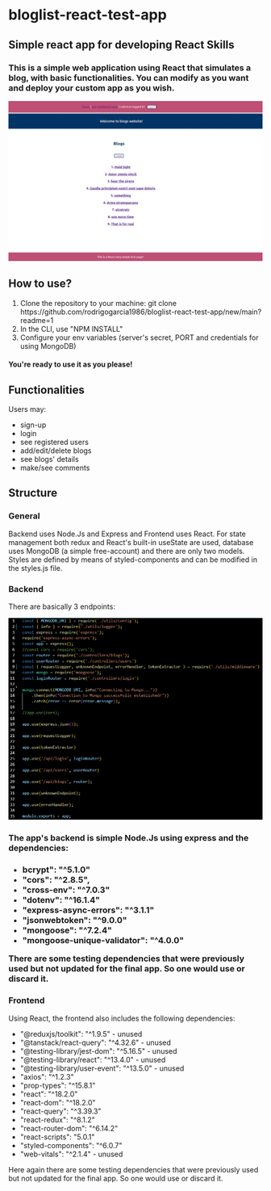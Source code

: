 # bloglist-react-test-app

## Simple react app for developing React Skills
### This is a simple web application using React that simulates a blog, with basic functionalities. You can modify as you want and deploy your custom app as you wish.

![Main page of the application](/images/main-page.png)

## How to use?

<ol>
 <li>Clone the repository to your machine: git clone https://github.com/rodrigogarcia1986/bloglist-react-test-app/new/main?readme=1</li>
 <li>In the CLI, use "NPM INSTALL"</li>  
<li>Configure your env variables (server's secret, PORT and credentials for using MongoDB)</li>
</ol>

#### You're ready to use it as you please!

## Functionalities

Users may:

<ul>
    <li>sign-up</li>
    <li>login</li>
    <li>see registered users</li>
    <li>add/edit/delete blogs</li>
    <li>see blogs' details</li>
    <li>make/see comments</li>
</ul>

## Structure

### General

Backend uses Node.Js and Express and Frontend uses React.
For state management both redux and React's built-in useState are used, database uses MongoDB (a simple free-account) and there are only two models.
Styles are defined by means of styled-components and can be modified in the styles.js file.

### Backend

There are basically 3 endpoints:

![Basic endpoints](/images/endpoints.png)

<h3>The app's backend is simple Node.Js using express and the dependencies:<h3>
<ul>
    <li>bcrypt": "^5.1.0"</li>
    <li>"cors": "^2.8.5",</li>
    <li>"cross-env": "^7.0.3"</li>
    <li>"dotenv": "^16.1.4"</li>
    <li>"express-async-errors": "^3.1.1"</li>
    <li>"jsonwebtoken": "^9.0.0"</li>
    <li>"mongoose": "^7.2.4"</li>
    <li>"mongoose-unique-validator": "^4.0.0"</li>
</ul>
<p>There are some testing dependencies that were previously used but not updated for the final app. So one would use or discard it.<p>

### Frontend

Using React, the frontend also includes the following dependencies:

<ul>
<li>"@reduxjs/toolkit": "^1.9.5" - unused</li>
<li>"@tanstack/react-query": "^4.32.6" - unused</li>
<li>"@testing-library/jest-dom": "^5.16.5" - unused</li>
<li>"@testing-library/react": "^13.4.0" - unused</li>
<li>"@testing-library/user-event": "^13.5.0" - unused</li>
<li>"axios": "^1.2.3"</li>
<li>"prop-types": "^15.8.1"</li>
<li>"react": "^18.2.0"</li>
<li>"react-dom": "^18.2.0"</li>
<li>"react-query": "^3.39.3"</li>
<li>"react-redux": "^8.1.2"</li>
<li>"react-router-dom": "^6.14.2"</li>
<li>"react-scripts": "5.0.1"</li>
<li>"styled-components": "^6.0.7"</li>
<li>"web-vitals": "^2.1.4" - unused</li>
</ul>
Here again there are some testing dependencies that were previously used but not updated for the final app. So one would use or discard it.
